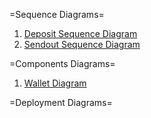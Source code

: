 =Sequence Diagrams=

1. [Deposit Sequence Diagram](deposit_sequence.puml)
2. [Sendout Sequence Diagram](sendout_sequence.puml)

=Components Diagrams=
1. [Wallet Diagram](wallet_components.puml)

=Deployment Diagrams=
